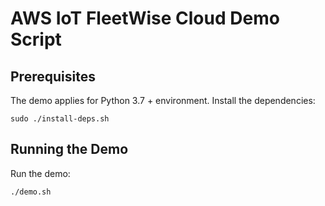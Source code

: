# AWS IoT FleetWise Cloud Demo Script

## Prerequisites

The demo applies for Python 3.7 + environment. Install the dependencies:

    sudo ./install-deps.sh

## Running the Demo

Run the demo:

    ./demo.sh
